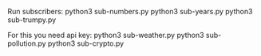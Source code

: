 Run subscribers: 
python3 sub-numbers.py
python3 sub-years.py
python3 sub-trumpy.py

For this you need api key:
python3 sub-weather.py
python3 sub-pollution.py
python3 sub-crypto.py





